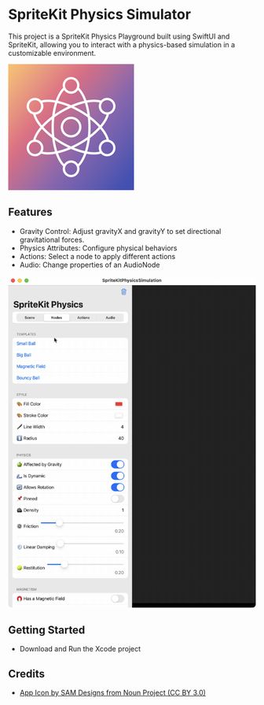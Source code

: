 # SpriteKit Physics Simulator

This project is a SpriteKit Physics Playground built using SwiftUI and SpriteKit, allowing you to interact with a physics-based simulation in a customizable environment.

![SpriteKit Physics App Icon](SpriteKitPhysicsSimulation/Documentation/icon.png)

## Features
- Gravity Control: Adjust gravityX and gravityY to set directional gravitational forces.
- Physics Attributes: Configure physical behaviors
- Actions: Select a node to apply different actions
- Audio: Change properties of an AudioNode

![SpriteKit Physics App Icon](SpriteKitPhysicsSimulation/Documentation/screenshot.gif)

## Getting Started
- Download and Run the Xcode project

## Credits
- [App Icon by SAM Designs from Noun Project (CC BY 3.0)](https://thenounproject.com/browse/icons/term/physics/)

